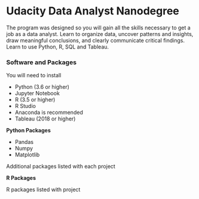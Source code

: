 # Udacity Data Analyst Nanodegree  

The program was designed so you will gain all the skills necessary to get a job as a data analyst.  Learn to organize data, uncover patterns and insights, draw meaningful conclusions, and clearly communicate critical findings. Learn to use Python, R, SQL and Tableau.  

### Software and Packages  
  
You will need to install  
  
- Python (3.6 or higher)  
- Jupyter Notebook 
- R (3.5 or higher)
- R Studio  
- Anaconda is recommended  
- Tableau (2018 or higher)
  

**Python Packages**  
  
- Pandas  
- Numpy  
- Matplotlib

Additional packages listed with each project  
  
  
**R Packages**  
  
R packages listed with project  



